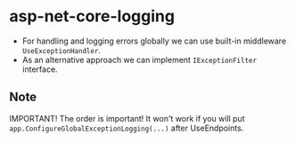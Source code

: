 # asp-net-core-logging
- For handling and logging errors globally we can use built-in middleware `UseExceptionHandler`.
- As an alternative approach we can implement `IExceptionFilter` interface.

## Note
IMPORTANT! The order is important! It won't work if you will put `app.ConfigureGlobalExceptionLogging(...)` after UseEndpoints.